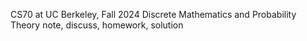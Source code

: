 CS70 at UC Berkeley, Fall 2024
Discrete Mathematics and Probability Theory
note, discuss, homework, solution

